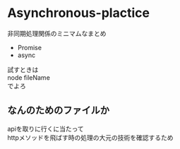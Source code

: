 # Asynchronous-plactice
非同期処理関係のミニマムなまとめ
- Promise
- async  
  
  
試すときは  
node fileName  
でよろ
  
## なんのためのファイルか  
apiを取りに行くに当たって  
httpメソッドを飛ばす時の処理の大元の技術を確認するため
